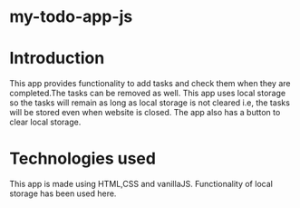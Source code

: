 # my-todo-app-js

# Introduction
This app provides functionality to add tasks and check them when they are completed.The tasks can be removed as well. This app uses local storage so the tasks will remain as long as local storage is not cleared i.e, the tasks will be stored even when website is closed. The app also has a button to clear local storage.

# Technologies used
This app is made using HTML,CSS and vanillaJS. Functionality of local storage has been used here.
